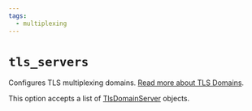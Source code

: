 ```yaml
---
tags:
  - multiplexing
---
```

# `tls_servers`

Configures TLS multiplexing domains.  [Read more about TLS Domains](
../../../multiplexing.md#tls-domains).

This option accepts a list of [TlsDomainServer](../TlsDomainServer.md) objects.
